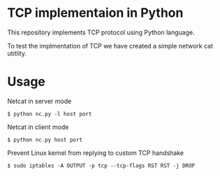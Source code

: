 # TCP implementaion in Python

This repository implements TCP protocol using Python language.

To test the implmentation of TCP we have created a simple network cat utitlity.

# Usage

Netcat in server mode
```
$ python nc.py -l host port
```

Netcat in client mode

```
$ python nc.py host port
```

Prevent Linux kernel from replying to custom TCP handshake
```
$ sudo iptables -A OUTPUT -p tcp --tcp-flags RST RST -j DROP
```
